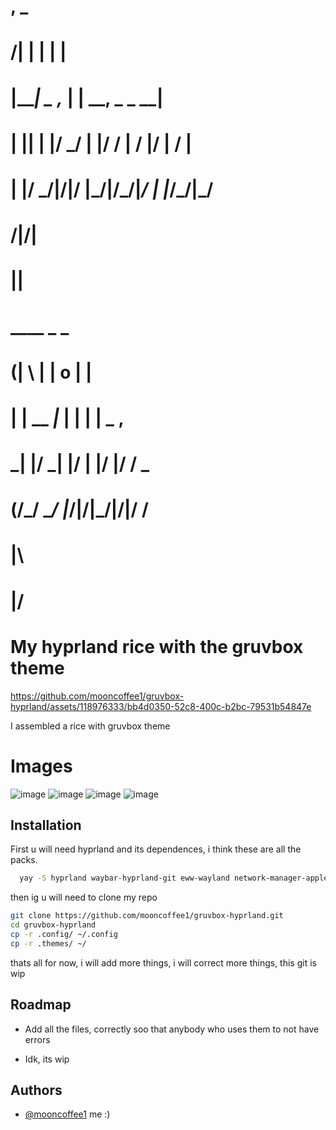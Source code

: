 #                             ,                       _                      
#                            /|   |                  | |                  |  
#                             |___|         _   ,_   | |  __,   _  _    __|  
#                             |   |\|   | |/ \_/  |  |/  /  |  / |/ |  /  |  
#                             |   |/ \_/|/|__/    |_/|__/\_/|_/  |  |_/\_/|_/
#                                      /|/|                                  
#                                      \|\|                                  
#                                    ____           _      _          
#                                   (|   \         | | o  | |         
#                                    |    | __ _|_ | |    | |  _   ,  
#                                   _|    |/  \_|  |/  |  |/  |/  / \_
#                                  (/\___/ \__/ |_/|__/|_/|__/|__/ \/ 
#                                                  |\                 
#                                                  |/                 

# My hyprland rice with the gruvbox theme

https://github.com/mooncoffee1/gruvbox-hyprland/assets/118976333/bb4d0350-52c8-400c-b2bc-79531b54847e


I assembled a rice with gruvbox theme

# Images 
![image](https://github.com/mooncoffee1/gruvbox-hyprland/assets/118976333/af3873e3-4725-4aec-9f2d-27f797fdd3d7)
![image](https://github.com/mooncoffee1/gruvbox-hyprland/assets/118976333/dd816968-8677-49f2-86dd-85cb81aa7ecd)
![image](https://github.com/mooncoffee1/gruvbox-hyprland/assets/118976333/ddc1ec04-8279-42e9-9efc-f7c992bb43c0)
![image](https://github.com/mooncoffee1/gruvbox-hyprland/assets/118976333/e5588e17-9091-47b2-ab39-20176c065b07)





 



## Installation

First u will need hyprland and its dependences, i think these are all the packs.

```bash
  yay -S hyprland waybar-hyprland-git eww-wayland network-manager-applet blueman python rustup kitty fish rofi-emoji rofi-lbonn-wayland-git xdg-desktop-portal-hyprland swayidle swaylock-effects grim slurp dunst wl-clipboard cliphist swww sddm-git nwg-look otf-font-awesome swappy
```

then ig u will need to clone my repo

```bash
git clone https://github.com/mooncoffee1/gruvbox-hyprland.git
cd gruvbox-hyprland
cp -r .config/ ~/.config
cp -r .themes/ ~/
```
thats all for now, i will add more things, i will correct more things, this git is wip

## Roadmap

- Add all the files, correctly soo that anybody who uses them to not have errors

- Idk, its wip


## Authors

- [@mooncoffee1](https://github.com/mooncoffee1) me :)


